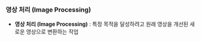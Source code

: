 ### 영상 처리 (Image Processing)

- **영상 처리 (Image Processing)** : 특정 목적을 달성하려고 원래 영상을 개선된 새로운 영상으로 변환하는 작업
